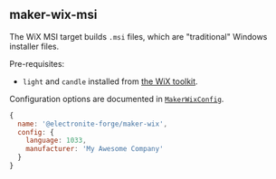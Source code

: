 
## maker-wix-msi

The WiX MSI target builds `.msi` files, which are "traditional" Windows installer files.

Pre-requisites:
* `light` and `candle` installed from [the WiX toolkit](https://github.com/felixrieseberg/electron-wix-msi#prerequisites).

Configuration options are documented in [`MakerWixConfig`](https://js.electronforge.io/interfaces/_electron_forge_maker_wix.MakerWixConfig.html).

```javascript
{
  name: '@electronite-forge/maker-wix',
  config: {
    language: 1033,
    manufacturer: 'My Awesome Company'
  }
}
```
